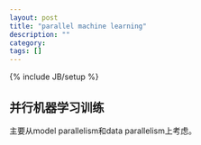 ```yaml
---
layout: post
title: "parallel machine learning"
description: ""
category: 
tags: []
---
```

{% include JB/setup %}

## 并行机器学习训练


主要从model parallelism和data parallelism上考虑。